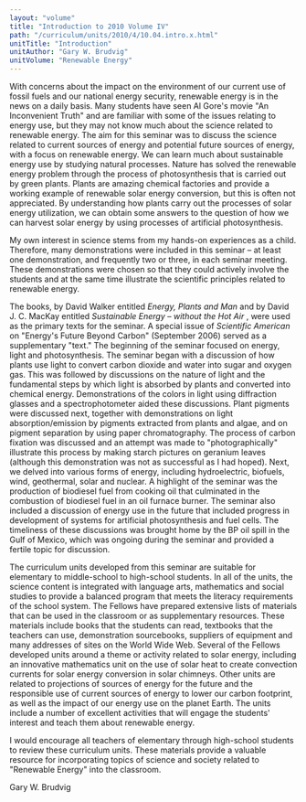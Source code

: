 ```yaml
---
layout: "volume"
title: "Introduction to 2010 Volume IV"
path: "/curriculum/units/2010/4/10.04.intro.x.html"
unitTitle: "Introduction"
unitAuthor: "Gary W. Brudvig"
unitVolume: "Renewable Energy"
---
```

<body>
<p>
With concerns about the impact on the environment of our current use of fossil fuels and our national energy security, renewable energy is in the news on a daily basis.  Many students have seen Al Gore's movie "An Inconvenient Truth" and are familiar with some of the issues relating to energy use, but they may not know much about the science related to renewable energy.  The aim for this seminar was to discuss the science related to current sources of energy and potential future sources of energy, with a focus on renewable energy.  We can learn much about sustainable energy use by studying natural processes.  Nature has solved the renewable energy problem through the process of photosynthesis that is carried out by green plants.  Plants are amazing chemical factories and provide a working example of renewable solar energy conversion, but this is often not appreciated.  By understanding how plants carry out the processes of solar energy utilization, we can obtain some answers to the question of how we can harvest solar energy by using processes of artificial photosynthesis.
</p>
<p>
My own interest in science stems from my hands-on experiences as a child.  Therefore, many demonstrations were included in this seminar – at least one demonstration, and frequently two or three, in each seminar meeting.  These demonstrations were chosen so that they could actively involve the students and at the same time illustrate the scientific principles related to renewable energy.
</p>
<p>
The books, by David Walker entitled
<i>
Energy, Plants and Man
</i>
and by David J. C. MacKay entitled
<i>
Sustainable Energy
</i>
<i>
– without the Hot Air
</i>
, were used as the primary texts for the seminar.  A special issue of
<i>
Scientific American
</i>
on "Energy's Future Beyond Carbon" (September 2006) served as a supplementary "text."  The beginning of the seminar focused on energy, light and photosynthesis.  The seminar began with a discussion of how plants use light to convert carbon dioxide and water into sugar and oxygen gas.  This was followed by discussions on the nature of light and the fundamental steps by which light is absorbed by plants and converted into chemical energy.  Demonstrations of the colors in light using diffraction glasses and a spectrophotometer aided these discussions.  Plant pigments were discussed next, together with demonstrations on light absorption/emission by pigments extracted from plants and algae, and on pigment separation by using paper chromatography.  The process of carbon fixation was discussed and an attempt was made to "photographically" illustrate this process by making starch pictures on geranium leaves (although this demonstration was not as successful as I had hoped).  Next, we delved into various forms of energy, including hydroelectric, biofuels, wind, geothermal, solar and nuclear.  A highlight of the seminar was the production of biodiesel fuel from cooking oil that culminated in the combustion of biodiesel fuel in an oil furnace burner.  The seminar also included a discussion of energy use in the future that included progress in development of systems for artificial photosynthesis and fuel cells.  The timeliness of these discussions was brought home by the BP oil spill in the Gulf of Mexico, which was ongoing during the seminar and provided a fertile topic for discussion.
</p>
<p>
The curriculum units developed from this seminar are suitable for elementary to middle-school to high-school students.  In all of the units, the science content is integrated with language arts, mathematics and social studies to provide a balanced program that meets the literacy requirements of the school system.  The Fellows have prepared extensive lists of materials that can be used in the classroom or as supplementary resources.  These materials include books that the students can read, textbooks that the teachers can use, demonstration sourcebooks, suppliers of equipment and many addresses of sites on the World Wide Web.  Several of the Fellows developed units around a theme or activity related to solar energy, including an innovative mathematics unit on the use of solar heat to create convection currents for solar energy conversion in solar chimneys.  Other units are related to projections of sources of energy for the future and the responsible use of current sources of energy to lower our carbon footprint, as well as the impact of our energy use on the planet Earth.  The units include a number of excellent activities that will engage the students' interest and teach them about renewable energy.
</p>
<p>
I would encourage all teachers of elementary through high-school students to review these curriculum units.  These materials provide a valuable resource for incorporating topics of science and society related to "Renewable Energy" into the classroom.
</p>
<p>
Gary W. Brudvig
</p>
</body>